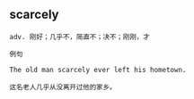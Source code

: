 ## scarcely
```
adv. 刚好；几乎不，简直不；决不；刚刚，才

例句

The old man scarcely ever left his hometown.

这名老人几乎从没离开过他的家乡。
```